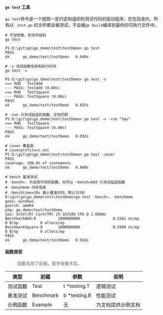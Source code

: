 #### `go test` 工具

`go test`命令是一个按照一定约定和组织的测试代码的驱动程序。在包目录内，所有以 `_test.go` 的文件都会被测试，不会被`go build`编译到最终的可执行文件中。

```shell
# 不加参数，到文件级别
go test

PS D:\git\go\go_demo\test\testDemo> go test
PASS
ok      go_demo/test/testDemo   0.040s

# -v 添加函数名称和执行时间
go test -v

PS D:\git\go\go_demo\test\testDemo> go test -v
=== RUN   TestAdd
--- PASS: TestAdd (0.00s)
=== RUN   TestSquare
--- PASS: TestSquare (0.00s)
PASS
ok      go_demo/test/testDemo   0.025s

# -run 只测试指定的函数，正则匹配
PS D:\git\go\go_demo\test\testDemo> go test -v -run "Squ"
=== RUN   TestSquare
--- PASS: TestSquare (0.00s)
PASS
ok      go_demo/test/testDemo   0.032s

# cover 覆盖率
# coverprofile=c.out
PS D:\git\go\go_demo\test\testDemo> go test -cover  
PASS
coverage: 100.0% of statements
ok      go_demo/test/testDemo   0.040s

# bench 基准测试
# -bench=. 为全部可测的函数，也可以 -bench=Add 只测试指定函数
# -benchmem 内存信息
# -benchtime=20s 最小基准时间，默认为1秒
D:\git\go\go_demo\test\testDemo>go test -bench=. -benchmem
goos: windows
goarch: amd64
pkg: go_demo/test/testDemo
cpu: Intel(R) Core(TM) i5-10210U CPU @ 1.60GHz
BenchmarkAdd-8          1000000000               0.2562 ns/op          0 B/op          0 allocs/op
BenchmarkSquare-8       1000000000               0.2589 ns/op          0 B/op          0 allocs/op
PASS
ok      go_demo/test/testDemo   0.616s
```

#### 函数类型

> 函数名除了前缀，首字母要大写。

| 类型    | 前缀        | 参数           | 说明              |
|-------|-----------|--------------|-----------------|
| 测试函数  | Test      | t *testing.T | 逻辑测试            |
| 基准测试  | Benchmark | b *testing.B | 性能测试            |
| 示例函数  | Example   | 无            | 为文档提供示例文档       |

